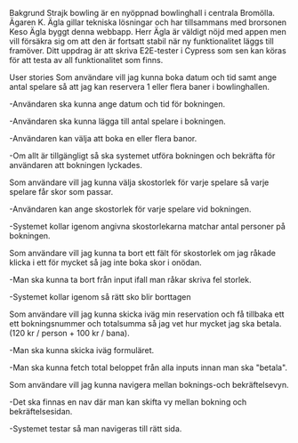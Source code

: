 Bakgrund
Strajk bowling är en nyöppnad bowlinghall i centrala Bromölla. Ägaren K. Ägla gillar tekniska lösningar och har tillsammans med brorsonen Keso Ägla byggt denna webbapp. Herr Ägla är väldigt nöjd med appen men vill försäkra sig om att den är fortsatt stabil när ny funktionalitet läggs till framöver. Ditt uppdrag är att skriva E2E-tester i Cypress som sen kan köras för att testa av all funktionalitet som finns.

User stories
Som användare vill jag kunna boka datum och tid samt ange antal spelare så att jag kan reservera 1 eller flera baner i bowlinghallen.

-Användaren ska kunna ange datum och tid för bokningen.

-Användaren ska kunna lägga till antal spelare i bokningen.

-Användaren kan välja att boka en eller flera banor.

-Om allt är tillgängligt så ska systemet utföra bokningen och bekräfta för användaren att bokningen lyckades.

Som användare vill jag kunna välja skostorlek för varje spelare så varje spelare får skor som passar.

-Användaren kan ange skostorlek för varje spelare vid bokningen.

-Systemet kollar igenom angivna skostorlekarna matchar antal personer på bokningen.

Som användare vill jag kunna ta bort ett fält för skostorlek om jag råkade klicka i ett för mycket så jag inte boka skor i onödan.

-Man ska kunna ta bort från input ifall man råkar skriva fel storlek.

-Systemet kollar igenom så rätt sko blir borttagen

Som användare vill jag kunna skicka iväg min reservation och få tillbaka ett ett bokningsnummer och totalsumma så jag vet hur mycket jag ska betala. (120 kr / person + 100 kr / bana).

-Man ska kunna skicka iväg formuläret.

-Man ska kunna fetch total beloppet från alla inputs innan man ska "betala".

Som användare vill jag kunna navigera mellan boknings-och bekräftelsevyn.

-Det ska finnas en nav där man kan skifta vy mellan bokning och bekräftelsesidan.

-Systemet testar så man navigeras till rätt sida.
